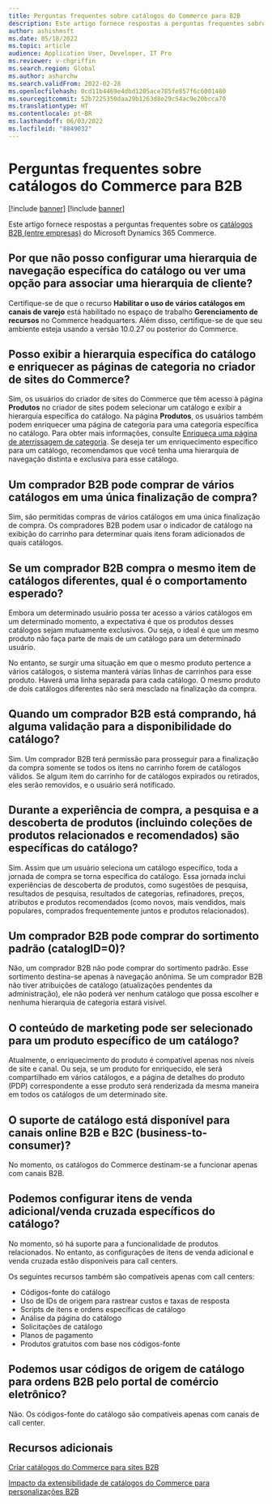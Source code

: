 ```yaml
---
title: Perguntas frequentes sobre catálogos do Commerce para B2B
description: Este artigo fornece respostas a perguntas frequentes sobre os catálogos do Microsoft Dynamics 365 Commerce.
author: ashishmsft
ms.date: 05/18/2022
ms.topic: article
audience: Application User, Developer, IT Pro
ms.reviewer: v-chgriffin
ms.search.region: Global
ms.author: asharchw
ms.search.validFrom: 2022-02-28
ms.openlocfilehash: 0cd11b4469e4dbd1205ace785fe857f6c6001480
ms.sourcegitcommit: 52b7225350daa29b1263d8e29c54ac9e20bcca70
ms.translationtype: HT
ms.contentlocale: pt-BR
ms.lasthandoff: 06/03/2022
ms.locfileid: "8849032"
---
```

# <a name="commerce-catalogs-for-b2b-faq"></a>Perguntas frequentes sobre catálogos do Commerce para B2B

[!include [banner](includes/banner.md)]
[!include [banner](includes/preview-banner.md)]

Este artigo fornece respostas a perguntas frequentes sobre os [catálogos B2B (entre empresas)](catalogs-b2b-sites.md) do Microsoft Dynamics 365 Commerce.

## <a name="why-cant-i-configure-a-catalog-specific-navigation-hierarchy-or-see-an-option-to-associate-a-customer-hierarchy"></a>Por que não posso configurar uma hierarquia de navegação específica do catálogo ou ver uma opção para associar uma hierarquia de cliente?

Certifique-se de que o recurso **Habilitar o uso de vários catálogos em canais de varejo** está habilitado no espaço de trabalho **Gerenciamento de recursos** no Commerce headquarters. Além disso, certifique-se de que seu ambiente esteja usando a versão 10.0.27 ou posterior do Commerce.

## <a name="can-i-view-the-catalog-specific-hierarchy-and-enrich-category-pages-in-commerce-site-builder"></a>Posso exibir a hierarquia específica do catálogo e enriquecer as páginas de categoria no criador de sites do Commerce?

Sim, os usuários do criador de sites do Commerce que têm acesso à página **Produtos** no criador de sites podem selecionar um catálogo e exibir a hierarquia específica do catálogo. Na página **Produtos**, os usuários também podem enriquecer uma página de categoria para uma categoria específica no catálogo. Para obter mais informações, consulte [Enriqueça uma página de aterrissagem de categoria](enrich-category-page.md). Se deseja ter um enriquecimento específico para um catálogo, recomendamos que você tenha uma hierarquia de navegação distinta e exclusiva para esse catálogo.

## <a name="can-a-b2b-shopper-purchase-from-multiple-catalogs-in-a-single-checkout"></a>Um comprador B2B pode comprar de vários catálogos em uma única finalização de compra?

Sim, são permitidas compras de vários catálogos em uma única finalização de compra. Os compradores B2B podem usar o indicador de catálogo na exibição do carrinho para determinar quais itens foram adicionados de quais catálogos.

## <a name="if-a-b2b-shopper-purchases-the-same-item-from-different-catalogs-what-is-the-expected-behavior"></a>Se um comprador B2B compra o mesmo item de catálogos diferentes, qual é o comportamento esperado?

Embora um determinado usuário possa ter acesso a vários catálogos em um determinado momento, a expectativa é que os produtos desses catálogos sejam mutuamente exclusivos. Ou seja, o ideal é que um mesmo produto não faça parte de mais de um catálogo para um determinado usuário.

No entanto, se surgir uma situação em que o mesmo produto pertence a vários catálogos, o sistema manterá várias linhas de carrinhos para esse produto. Haverá uma linha separada para cada catálogo. O mesmo produto de dois catálogos diferentes não será mesclado na finalização da compra.

## <a name="when-a-b2b-shopper-is-shopping-is-there-any-validation-for-catalog-availability"></a>Quando um comprador B2B está comprando, há alguma validação para a disponibilidade do catálogo?

Sim. Um comprador B2B terá permissão para prosseguir para a finalização da compra somente se todos os itens no carrinho forem de catálogos válidos. Se algum item do carrinho for de catálogos expirados ou retirados, eles serão removidos, e o usuário será notificado.

## <a name="during-the-shopping-experience-are-search-and-product-discovery-including-related-and-recommended-product-collections-catalog-specific"></a>Durante a experiência de compra, a pesquisa e a descoberta de produtos (incluindo coleções de produtos relacionados e recomendados) são específicas do catálogo?

Sim. Assim que um usuário seleciona um catálogo específico, toda a jornada de compra se torna específica do catálogo. Essa jornada inclui experiências de descoberta de produtos, como sugestões de pesquisa, resultados de pesquisa, resultados de categorias, refinadores, preços, atributos e produtos recomendados (como novos, mais vendidos, mais populares, comprados frequentemente juntos e produtos relacionados).

## <a name="can-a-b2b-shopper-purchase-from-the-default-assortment-catalogid0"></a>Um comprador B2B pode comprar do sortimento padrão (catalogID=0)?

Não, um comprador B2B não pode comprar do sortimento padrão. Esse sortimento destina-se apenas à navegação anônima. Se um comprador B2B não tiver atribuições de catálogo (atualizações pendentes da administração), ele não poderá ver nenhum catálogo que possa escolher e nenhuma hierarquia de categoria estará visível.

## <a name="can-marketing-content-be-curated-for-a-product-that-is-specific-to-a-catalog"></a>O conteúdo de marketing pode ser selecionado para um produto específico de um catálogo?

Atualmente, o enriquecimento do produto é compatível apenas nos níveis de site e canal. Ou seja, se um produto for enriquecido, ele será compartilhado em vários catálogos, e a página de detalhes do produto (PDP) correspondente a esse produto será renderizada da mesma maneira em todos os catálogos de um determinado site.

## <a name="is-catalog-support-available-for-both-b2b-and-business-to-consumer-b2c-online-channels"></a>O suporte de catálogo está disponível para canais online B2B e B2C (business-to-consumer)?

No momento, os catálogos do Commerce destinam-se a funcionar apenas com canais B2B.

## <a name="can-we-set-up-catalog-specific-upsellcross-sell-items"></a>Podemos configurar itens de venda adicional/venda cruzada específicos do catálogo?

No momento, só há suporte para a funcionalidade de produtos relacionados. No entanto, as configurações de itens de venda adicional e venda cruzada estão disponíveis para call centers.

Os seguintes recursos também são compatíveis apenas com call centers:

- Códigos-fonte do catálogo
- Uso de IDs de origem para rastrear custos e taxas de resposta
- Scripts de itens e ordens específicas de catálogo
- Análise da página do catálogo
- Solicitações de catálogo
- Planos de pagamento
- Produtos gratuitos com base nos códigos-fonte

## <a name="can-we-use-catalog-source-codes-for-b2b-orders-through-the-e-commerce-portal"></a>Podemos usar códigos de origem de catálogo para ordens B2B pelo portal de comércio eletrônico?

Não. Os códigos-fonte do catálogo são compatíveis apenas com canais de call center.

## <a name="additional-resources"></a>Recursos adicionais

[Criar catálogos do Commerce para sites B2B](catalogs-b2b-sites.md)

[Impacto da extensibilidade de catálogos do Commerce para personalizações B2B](catalogs-b2b-sites-dev.md)
